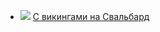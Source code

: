 * ![](/books/prose_history/Мария%20Васильевна%20Семенова/С%20викингами%20на%20Свальбард.jpg) [С викингами на Свальбард](/books/prose_history/Мария%20Васильевна%20Семенова/С%20викингами%20на%20Свальбард)